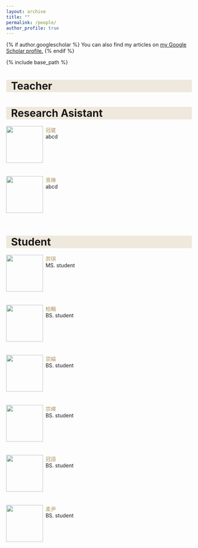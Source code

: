 ```yaml
---
layout: archive
title: ""
permalink: /people/
author_profile: true
---
```


{% if author.googlescholar %}
  You can also find my articles on <u><a href="{{author.googlescholar}}">my Google Scholar profile</a>.</u>
{% endif %}

{% include base_path %}
<h1 style= "background:#efe8dc">&nbsp; Teacher</h1>

<h1 style= "background:#efe8dc">&nbsp; Research Asistant</h1>
<p><img src="/images/bio-photo.jpg" height="100" align="left"/>
   <font color="#b29362">&nbsp;冠崴</font><br>
   &nbsp;abcd<br><br><br><br><br><br>
</p>

<p><img src="/images/bio-photo.jpg" height="100" align="left"/>
   <font color="#b29362" width="150">&nbsp;熹琳</font><br>
   &nbsp;abcd<br><br><br><br><br><br>
</p>

<h1 style= "background:#efe8dc">&nbsp; Student</h1>
<p><img src="/images/bio-photo.jpg" height="100" align="left"/>
   <font color="#b29362">&nbsp;羿琪</font><br>
   &nbsp;MS. student<br><br><br><br><br><br>
</p>

<p><img src="/images/bio-photo.jpg" height="100" align="left"/>
   <font color="#b29362">&nbsp;柏翰</font><br>
   &nbsp;BS. student<br><br><br><br><br><br>
</p>
<p><img src="/images/bio-photo.jpg" height="100" align="left"/>
   <font color="#b29362">&nbsp;崇綸</font><br>
   &nbsp;BS. student<br><br><br><br><br><br>
</p>
<p><img src="/images/bio-photo.jpg" height="100" align="left"/>
   <font color="#b29362">&nbsp;宗嶧</font><br>
   &nbsp;BS. student<br><br><br><br><br><br>
</p>
<p><img src="/images/bio-photo.jpg" height="100" align="left"/>
   <font color="#b29362">&nbsp;冠語</font><br>
   &nbsp;BS. student<br><br><br><br><br><br>
</p>
<p><img src="/images/bio-photo.jpg" height="100" align="left"/>
   <font color="#b29362">&nbsp;柔尹</font><br>
   &nbsp;BS. student<br><br><br><br><br><br>
</p>

